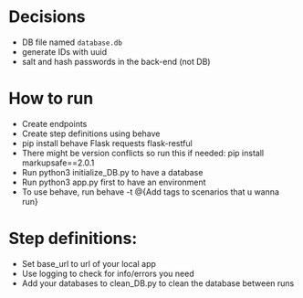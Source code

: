 # Decisions

- DB file named `database.db`
- generate IDs with uuid
- salt and hash passwords in the back-end (not DB)



# How to run
- Create endpoints
- Create step definitions using behave
- pip install behave Flask requests flask-restful
- There might be version conflicts so run this if needed: pip install markupsafe==2.0.1
- Run python3 initialize_DB.py to have a database
- Run python3 app.py first to have an environment
- To use behave, run behave -t @{Add tags to scenarios that u wanna run}

# Step definitions:
- Set base_url to url of your local app
- Use logging to check for info/errors you need
- Add your databases to clean_DB.py to clean the database between runs
